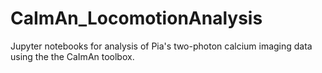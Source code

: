 # CaImAn_LocomotionAnalysis
Jupyter notebooks for analysis of Pia's two-photon calcium imaging data using the the CaImAn toolbox.
